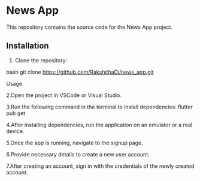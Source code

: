 # News App

This repository contains the source code for the News App project.

## Installation

1. Clone the repository:

bash
git clone https://github.com/RakshithaDi/news_app.git

Usage

2.Open the project in VSCode or Visual Studio.

3.Run the following command in the terminal to install dependencies:
flutter pub get

4.After installing dependencies, run the application on an emulator or a real device.

5.Once the app is running, navigate to the signup page.

6.Provide necessary details to create a new user account.

7.After creating an account, sign in with the credentials of the newly created account.
